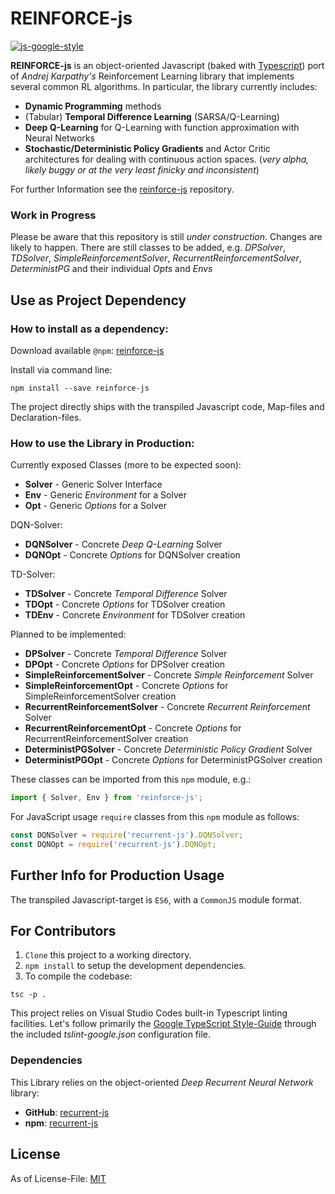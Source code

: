 # REINFORCE-js
[![js-google-style](https://img.shields.io/badge/code%20style-google-blue.svg)](https://google.github.io/styleguide/jsguide.html)

**REINFORCE-js** is an object-oriented Javascript (baked with [Typescript](https://github.com/Microsoft/TypeScript)) port of _Andrej Karpathy's_ Reinforcement Learning library that implements several common RL algorithms.
In particular, the library currently includes:

* **Dynamic Programming** methods
* (Tabular) **Temporal Difference Learning** (SARSA/Q-Learning)
* **Deep Q-Learning** for Q-Learning with function approximation with Neural Networks
* **Stochastic/Deterministic Policy Gradients** and Actor Critic architectures for dealing with continuous action spaces. (_very alpha, likely buggy or at the very least finicky and inconsistent_)

For further Information see the [reinforce-js](https://github.com/karpathy/reinforcejs) repository.

### Work in Progress
Please be aware that this repository is still _under construction_. Changes are likely to happen.
There are still classes to be added, e.g. *DPSolver*, *TDSolver*, *SimpleReinforcementSolver*, *RecurrentReinforcementSolver*, *DeterministPG* and their individual *Opts* and *Envs*

## Use as Project Dependency

### How to install as a dependency:

Download available `@npm`: [reinforce-js](https://www.npmjs.com/package/reinforce-js)

Install via command line:

```
npm install --save reinforce-js
```

The project directly ships with the transpiled Javascript code, Map-files and Declaration-files.

### How to use the Library in Production:

Currently exposed Classes (more to be expected soon):

* **Solver** - Generic Solver Interface
* **Env** - Generic *Environment* for a Solver
* **Opt** - Generic *Options* for a Solver

DQN-Solver:
* **DQNSolver** - Concrete *Deep Q-Learning* Solver
* **DQNOpt** - Concrete *Options* for DQNSolver creation

TD-Solver:
* **TDSolver** - Concrete *Temporal Difference* Solver
* **TDOpt** - Concrete *Options* for TDSolver creation
* **TDEnv** - Concrete *Environment* for TDSolver creation

Planned to be implemented:

- **DPSolver** - Concrete *Temporal Difference* Solver
- **DPOpt** - Concrete *Options* for DPSolver creation
- **SimpleReinforcementSolver** - Concrete *Simple Reinforcement* Solver
- **SimpleReinforcementOpt** - Concrete *Options* for SimpleReinforcementSolver creation
- **RecurrentReinforcementSolver** - Concrete *Recurrent Reinforcement* Solver
- **RecurrentReinforcementOpt** - Concrete *Options* for RecurrentReinforcementSolver creation
- **DeterministPGSolver** - Concrete *Deterministic Policy Gradient* Solver
- **DeterministPGOpt** - Concrete *Options* for DeterministPGSolver creation

These classes can be imported from this `npm` module, e.g.:
```typescript
import { Solver, Env } from 'reinforce-js';
```

For JavaScript usage `require` classes from this `npm` module as follows:
```javascript
const DQNSolver = require('recurrent-js').DQNSolver;
const DQNOpt = require('recurrent-js').DQNOpt;
```

## Further Info for Production Usage

The transpiled Javascript-target is `ES6`, with a `CommonJS` module format.

## For Contributors

1. `Clone` this project to a working directory.
2. `npm install` to setup the development dependencies.
3. To compile the codebase:

```
tsc -p .
```

This project relies on Visual Studio Codes built-in Typescript linting facilities. Let's follow primarily the [Google TypeScript Style-Guide](https://github.com/google/ts-style) through the included *tslint-google.json* configuration file.

### Dependencies

This Library relies on the object-oriented _Deep Recurrent Neural Network_ library:

* **GitHub**: [recurrent-js](https://github.com/mvrahden/recurrent-js)
* **npm**: [recurrent-js](https://www.npmjs.com/package/recurrent-js)

## License

As of License-File: [MIT](LICENSE)
